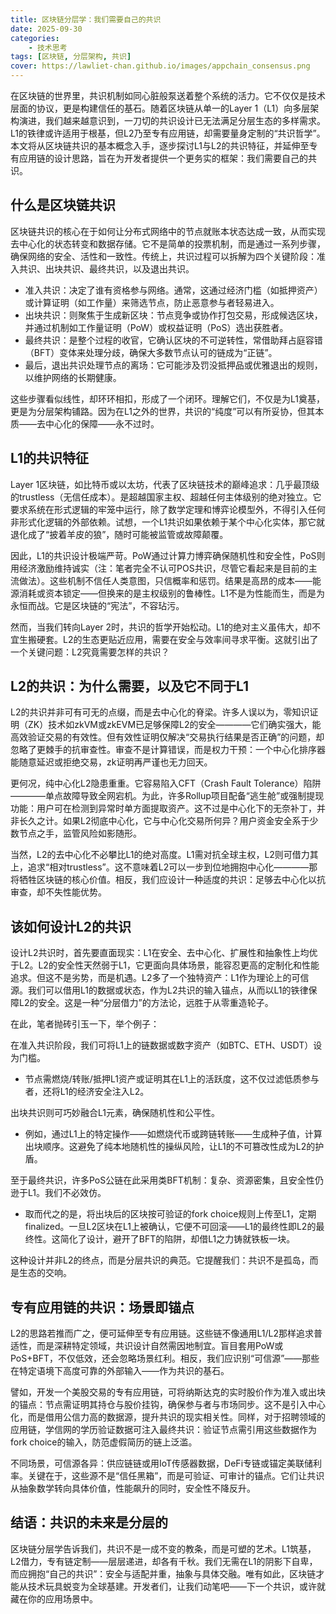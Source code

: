 ```yaml
---
title: 区块链分层学：我们需要自己的共识
date: 2025-09-30
categories: 
    - 技术思考
tags: [区块链, 分层架构, 共识]
cover: https://lawliet-chan.github.io/images/appchain_consensus.png
---
```



在区块链的世界里，共识机制如同心脏般泵送着整个系统的活力。它不仅仅是技术层面的协议，更是构建信任的基石。随着区块链从单一的Layer 1（L1）向多层架构演进，我们越来越意识到，一刀切的共识设计已无法满足分层生态的多样需求。L1的铁律或许适用于根基，但L2乃至专有应用链，却需要量身定制的“共识哲学”。本文将从区块链共识的基本概念入手，逐步探讨L1与L2的共识特征，并延伸至专有应用链的设计思路，旨在为开发者提供一个更务实的框架：我们需要自己的共识。

## 什么是区块链共识

区块链共识的核心在于如何让分布式网络中的节点就账本状态达成一致，从而实现去中心化的状态转变和数据存储。它不是简单的投票机制，而是通过一系列步骤，确保网络的安全、活性和一致性。传统上，共识过程可以拆解为四个关键阶段：准入共识、出块共识、最终共识，以及退出共识。

- 准入共识：决定了谁有资格参与网络。通常，这通过经济门槛（如抵押资产）或计算证明（如工作量）来筛选节点，防止恶意参与者轻易进入。
- 出块共识：则聚焦于生成新区块：节点竞争或协作打包交易，形成候选区块，并通过机制如工作量证明（PoW）或权益证明（PoS）选出获胜者。
- 最终共识：是整个过程的收官，它确认区块的不可逆转性，常借助拜占庭容错（BFT）变体来处理分歧，确保大多数节点认可的链成为“正链”。
- 最后，退出共识处理节点的离场：它可能涉及罚没抵押品或优雅退出的规则，以维护网络的长期健康。

这些步骤看似线性，却环环相扣，形成了一个闭环。理解它们，不仅是为L1奠基，更是为分层架构铺路。因为在L1之外的世界，共识的“纯度”可以有所妥协，但其本质——去中心化的保障——永不过时。

## L1的共识特征

Layer 1区块链，如比特币或以太坊，代表了区块链技术的巅峰追求：几乎最顶级的trustless（无信任成本）。是超越国家主权、超越任何主体级别的绝对独立。它要求系统在形式逻辑的牢笼中运行，除了数学定理和博弈论模型外，不得引入任何非形式化逻辑的外部依赖。试想，一个L1共识如果依赖于某个中心化实体，那它就退化成了“披着羊皮的狼”，随时可能被监管或故障颠覆。

因此，L1的共识设计极端严苛。PoW通过计算力博弈确保随机性和安全性，PoS则用经济激励维持诚实（注：笔者完全不认可POS共识，尽管它看起来是目前的主流做法）。这些机制不信任人类意图，只信概率和惩罚。结果是高昂的成本——能源消耗或资本锁定——但换来的是主权级别的鲁棒性。L1不是为性能而生，而是为永恒而战。它是区块链的“宪法”，不容玷污。

然而，当我们转向Layer 2时，共识的哲学开始松动。L1的绝对主义虽伟大，却不宜生搬硬套。L2的生态更贴近应用，需要在安全与效率间寻求平衡。这就引出了一个关键问题：L2究竟需要怎样的共识？

## L2的共识：为什么需要，以及它不同于L1

L2的共识并非可有可无的点缀，而是去中心化的脊梁。许多人误以为，零知识证明（ZK）技术如zkVM或zkEVM已足够保障L2的安全————它们确实强大，能高效验证交易的有效性。但有效性证明仅解决“交易执行结果是否正确”的问题，却忽略了更棘手的抗审查性。审查不是计算错误，而是权力干预：一个中心化排序器能随意延迟或拒绝交易，zk证明再严谨也无力回天。

更何况，纯中心化L2隐患重重。它容易陷入CFT（Crash Fault Tolerance）陷阱————单点故障导致全网宕机。为此，许多Rollup项目配备“逃生舱”或强制提现功能：用户可在检测到异常时单方面提取资产。这不过是中心化下的无奈补丁，并非长久之计。如果L2彻底中心化，它与中心化交易所何异？用户资金安全系于少数节点之手，监管风险如影随形。

当然，L2的去中心化不必攀比L1的绝对高度。L1需对抗全球主权，L2则可借力其上，追求“相对trustless”。这不意味着L2可以一步到位地拥抱中心化————那将牺牲区块链的核心价值。相反，我们应设计一种适度的共识：足够去中心化以抗审查，却不失性能优势。

## 该如何设计L2的共识

设计L2共识时，首先要直面现实：L1在安全、去中心化、扩展性和抽象性上均优于L2。L2的安全性天然弱于L1，它更面向具体场景，能容忍更高的定制化和性能追求。但这不是劣势，而是机遇。L2多了一个独特资产：L1作为理论上的可信源。我们可以借用L1的数据或状态，作为L2共识的输入锚点，从而以L1的铁律保障L2的安全。这是一种“分层借力”的方法论，远胜于从零重造轮子。

在此，笔者抛砖引玉一下，举个例子：    

在准入共识阶段，我们可将L1上的链数据或数字资产（如BTC、ETH、USDT）设为门槛。

- 节点需燃烧/转账/抵押L1资产或证明其在L1上的活跃度，这不仅过滤低质参与者，还将L1的经济安全注入L2。

出块共识则可巧妙融合L1元素，确保随机性和公平性。

- 例如，通过L1上的特定操作——如燃烧代币或跨链转账——生成种子值，计算出块顺序。这避免了纯本地随机性的操纵风险，让L1的不可篡改性成为L2的护盾。

至于最终共识，许多PoS公链在此采用类BFT机制：复杂、资源密集，且安全性仍逊于L1。我们不必效仿。

- 取而代之的是，将出块后的区块按可验证的fork choice规则上传至L1，定期finalized。一旦L2区块在L1上被确认，它便不可回滚——L1的最终性即L2的最终性。这简化了设计，避开了BFT的陷阱，却借L1之力铸就铁板一块。

这种设计并非L2的终点，而是分层共识的典范。它提醒我们：共识不是孤岛，而是生态的交响。

## 专有应用链的共识：场景即锚点

L2的思路若推而广之，便可延伸至专有应用链。这些链不像通用L1/L2那样追求普适性，而是深耕特定领域，共识设计自然需因地制宜。盲目套用PoW或PoS+BFT，不仅低效，还会忽略场景红利。相反，我们应识别“可信源”——那些在特定语境下高度可靠的外部输入——作为共识的基石。

譬如，开发一个美股交易的专有应用链，可将纳斯达克的实时股价作为准入或出块的锚点：节点需证明其持仓与股价挂钩，确保参与者与市场同步。这不是引入中心化，而是借用公信力高的数据源，提升共识的现实相关性。同样，对于招聘领域的应用链，学信网的学历验证数据可注入最终共识：验证节点需引用这些数据作为fork choice的输入，防范虚假简历的链上泛滥。

不同场景，可信源各异：供应链链或用IoT传感器数据，DeFi专链或锚定美联储利率。关键在于，这些源不是“信任黑箱”，而是可验证、可审计的锚点。它们让共识从抽象数学转向具体价值，性能飙升的同时，安全性不降反升。

## 结语：共识的未来是分层的

区块链分层学告诉我们，共识不是一成不变的教条，而是可塑的艺术。L1筑基，L2借力，专有链定制——层层递进，却各有千秋。我们无需在L1的阴影下自卑，而应拥抱“自己的共识”：安全与适配并重，抽象与具体交融。唯有如此，区块链才能从技术玩具蜕变为全球基建。开发者们，让我们动笔吧——下一个共识，或许就藏在你的应用场景中。